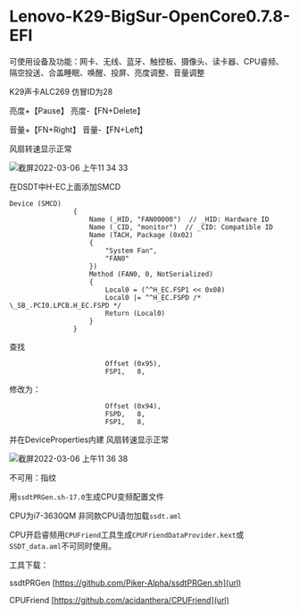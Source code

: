# Lenovo-K29-BigSur-OpenCore0.7.8-EFI

可使用设备及功能：网卡、无线、蓝牙、触控板、摄像头、读卡器、CPU睿频、隔空投送、合盖睡眠、唤醒、投屏、亮度调整、音量调整

K29声卡ALC269 仿冒ID为28

亮度+【Pause】  亮度-【FN+Delete】

音量+【FN+Right】 音量-【FN+Left】

风扇转速显示正常

![截屏2022-03-06 上午11 34 33](https://user-images.githubusercontent.com/86851841/156908108-6bffdabd-d46b-4a33-aae6-2169b5b258f2.png)

在DSDT中H-EC上面添加SMCD
```
Device (SMCD)
                {
                    Name (_HID, "FAN00000")  // _HID: Hardware ID
                    Name (_CID, "monitor")  // _CID: Compatible ID
                    Name (TACH, Package (0x02)
                    {
                        "System Fan", 
                        "FAN0"
                    })
                    Method (FAN0, 0, NotSerialized)
                    {
                        Local0 = (^^H_EC.FSP1 << 0x08)
                        Local0 |= ^^H_EC.FSPD /* \_SB_.PCI0.LPCB.H_EC.FSPD */
                        Return (Local0)
                    }
                }
```
查找
```
                        Offset (0x95), 
                        FSP1,   8, 
```
修改为：
```
                        Offset (0x94), 
                        FSPD,   8, 
                        FSP1,   8, 
```
并在DeviceProperties内建 风扇转速显示正常

![截屏2022-03-06 上午11 36 38](https://user-images.githubusercontent.com/86851841/156908140-7111beb5-dfd0-43e7-9fbb-0f80ae1e7e2e.png)

不可用：指纹

用`ssdtPRGen.sh-17.0`生成CPU变频配置文件

CPU为i7-3630QM 非同款CPU请勿加载`ssdt.aml`

CPU开启睿频用`CPUFriend`工具生成`CPUFriendDataProvider.kext`或`SSDT_data.aml`不可同时使用。

工具下载：

ssdtPRGen [https://github.com/Piker-Alpha/ssdtPRGen.sh](url)

CPUFriend [https://github.com/acidanthera/CPUFriend](url)
